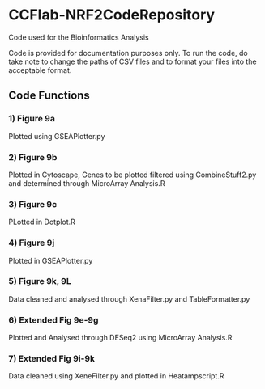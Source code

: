 # CCFlab-NRF2CodeRepository

Code used for the Bioinformatics Analysis 

Code is provided for documentation purposes only. To run the code, do take note to change the paths of CSV files and to format your files into the acceptable format. 

## Code Functions 

### 1) Figure 9a
Plotted using GSEAPlotter.py
### 2) Figure 9b
Plotted in Cytoscape, Genes to be plotted filtered using CombineStuff2.py and determined through MicroArray Analysis.R
### 3) Figure 9c 
PLotted in Dotplot.R
### 4) Figure 9j
Plotted in GSEAPlotter.py
### 5) Figure 9k, 9L
Data cleaned and analysed through XenaFilter.py and TableFormatter.py
### 6) Extended Fig 9e-9g
Plotted and Analysed through DESeq2 using MicroArray Analysis.R
### 7) Extended Fig 9i-9k
Data cleaned using XeneFilter.py and plotted in Heatampscript.R

